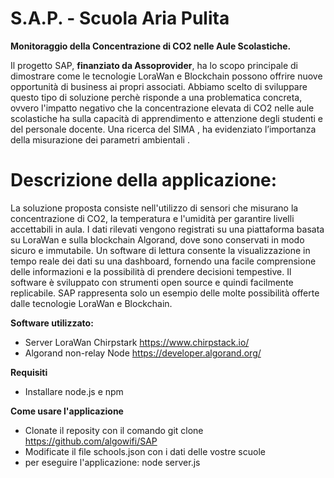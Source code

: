 # S.A.P. - Scuola Aria Pulita

**Monitoraggio della Concentrazione di CO2 nelle Aule Scolastiche.**


Il progetto SAP, **finanziato da Assoprovider**, ha lo scopo principale di dimostrare come le tecnologie LoraWan e Blockchain possono offrire nuove opportunità di business ai propri associati.
Abbiamo scelto di sviluppare questo tipo di soluzione perchè risponde a una problematica concreta, ovvero l'impatto negativo che la concentrazione elevata di CO2 nelle aule scolastiche ha sulla capacità di apprendimento e attenzione degli studenti e del personale docente. Una ricerca del SIMA , ha evidenziato l’importanza della misurazione dei parametri ambientali .


# Descrizione della applicazione:

La soluzione proposta consiste nell'utilizzo di sensori che misurano la concentrazione di CO2, la temperatura e l'umidità per garantire livelli accettabili in aula. I dati rilevati vengono registrati su una piattaforma basata su LoraWan e sulla blockchain Algorand, dove sono conservati in modo sicuro e immutabile.
Un software di lettura consente la visualizzazione in tempo reale dei dati su una dashboard, fornendo una facile comprensione delle informazioni e la possibilità di prendere decisioni tempestive. Il software è sviluppato con strumenti open source e quindi facilmente replicabile.
SAP rappresenta solo un esempio delle molte possibilità offerte dalle tecnologie LoraWan e Blockchain.




**Software utilizzato:**

* Server LoraWan Chirpstark https://www.chirpstack.io/
* Algorand non-relay Node https://developer.algorand.org/


**Requisiti**
* Installare node.js e npm


**Come usare l'applicazione**

* Clonate il reposity con il comando  git clone https://github.com/algowifi/SAP
* Modificate il file schools.json con i dati delle vostre scuole
* per eseguire l'applicazione: node server.js

